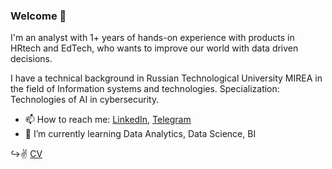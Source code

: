 ### Welcome 👋

I'm an analyst with 1+ years of hands-on experience with products in HRtech and EdTech, who wants to improve our world with data driven decisions. 

I have a technical background in Russian Technological University MIREA in the field of Information systems and technologies. Specialization: Technologies of AI in cybersecurity.


- 📫 How to reach me: [LinkedIn](https://www.linkedin.com/in/stanislav-poltavets-040142227/), [Telegram](https://t.me/staspoltavets51)
- 🌱 I’m currently learning Data Analytics, Data Science, BI


↪️✌️ [CV](https://drive.google.com/file/d/1mqRoO8tiDxcklCZc3tVIwMBKmtGc9IL_/view?usp=sharing)



<!--
**maksfray51/maksfray51** is a ✨ _special_ ✨ repository because its `README.md` (this file) appears on your GitHub profile.

Here are some ideas to get you started:

- 🔭 I’m currently working on ...

- 👯 I’m looking to collaborate on ...
- 🤔 I’m looking for help with ...
- 💬 Ask me about ...

- ⚡ Fun fact: ...
-->
